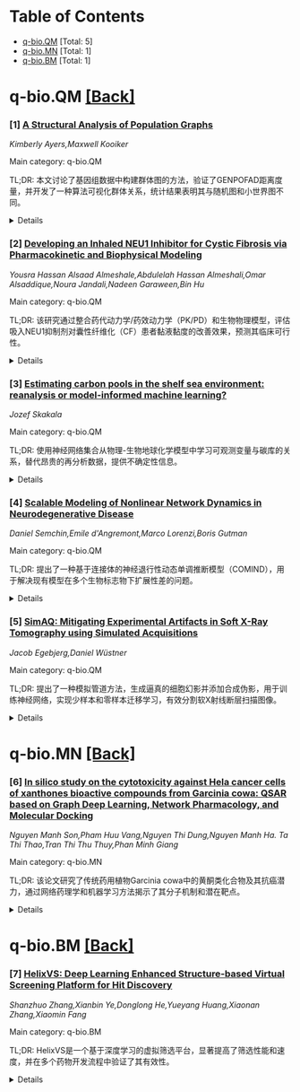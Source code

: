 <div id=toc></div>

# Table of Contents

- [q-bio.QM](#q-bio.QM) [Total: 5]
- [q-bio.MN](#q-bio.MN) [Total: 1]
- [q-bio.BM](#q-bio.BM) [Total: 1]


<div id='q-bio.QM'></div>

# q-bio.QM [[Back]](#toc)

### [1] [A Structural Analysis of Population Graphs](https://arxiv.org/abs/2508.10058)
*Kimberly Ayers,Maxwell Kooiker*

Main category: q-bio.QM

TL;DR: 本文讨论了基因组数据中构建群体图的方法，验证了GENPOFAD距离度量，并开发了一种算法可视化群体关系，统计结果表明其与随机图和小世界图不同。


<details>
  <summary>Details</summary>
Motivation: 基因组数据图形化算法的格式在生物技术领域存在争议，本文旨在探讨如何利用基因组数据构建群体图。

Method: 首先验证GENPOFAD距离度量作为度量函数，开发算法构建群体关系图，并进行统计分析。

Result: 模拟的群体图与随机图和小世界图存在显著差异。

Conclusion: 本文提出的方法能有效可视化群体关系，且其统计特性独特。

Abstract: The format of graphing algorithms for genomic data has been a debate in
recent biotechnology. In this paper, we discuss the construction of population
graphs using said genomic data. We first examine the GENPOFAD distance
measurement, developed by Joly et. al., and prove that this constitutes a
metric function. We develop an algorithm to construct graphs to visualize the
relationships between individuals in a population. We then provide a
statistical analysis of these simulated population graphs, and show that they
are distinct from randomly generated graphs, and also show differences from
small-world graphs.

</details>


### [2] [Developing an Inhaled NEU1 Inhibitor for Cystic Fibrosis via Pharmacokinetic and Biophysical Modeling](https://arxiv.org/abs/2508.10082)
*Yousra Hassan Alsaad Almeshale,Abdulelah Hassan Almeshali,Omar Alsaddique,Noura Jandali,Nadeen Garaween,Bin Hu*

Main category: q-bio.QM

TL;DR: 该研究通过整合药代动力学/药效动力学（PK/PD）和生物物理模型，评估吸入NEU1抑制剂对囊性纤维化（CF）患者黏液黏度的改善效果，预测其临床可行性。


<details>
  <summary>Details</summary>
Motivation: CF患者气道黏液因唾液酸化减少导致黏度增加，影响黏液纤毛清除（MCC）。NEU1抑制剂可能恢复MCC，但其定量药代动力学和流变学效应尚不明确。

Method: 结合实验和临床前数据，建立吸入PK/PD模型和生物物理黏度框架，通过合成队列模拟和因果推断方法预测药物对肺功能的影响。

Result: 模型预测NEU1抑制剂可降低黏液黏度25-28%，改善肺功能（FEV1增加0.13升），其中70%效果通过MCC介导。

Conclusion: 吸入NEU1抑制剂在CF中具有临床可行性，需进一步体内验证。

Abstract: Background: Cystic fibrosis (CF) airway mucus exhibits reduced mucin
sialylation, increasing viscosity and impairing mucociliary clearance (MCC).
NEU1 inhibition has been proposed to restore MCC, but its quantitative
pharmacokinetic and rheological effects, particularly with inhaled delivery,
remain uncharacterized.
  Objective: To develop an integrated pharmacokinetic/pharmacodynamic (PK/PD)
and biophysical model to assess the efficacy of an inhaled NEU1 inhibitor.
  Methods: Empirical and preclinical NEU1 inhibition data were combined with
inhalation PK/PD modeling and a biophysical viscosity framework linking mucin
sialylation and extracellular DNA. Synthetic cohort simulations (N = 200) were
reconciled with empirical PK benchmarks using Latin hypercube parameter
sampling. Cross-validation, hold-out testing, and causal inference methods
(inverse probability of treatment weighting and targeted maximum likelihood
estimation) quantified predicted effects on lung function (delta FEV1).
  Results: With reconciled parameters (F_dep = 0.12; k_abs = 0.21 per hour;
k_muc = 0.24 per hour), epithelial lining fluid drug levels reached a peak
concentration of 7.5 micromolar (95 percent CI: 6 to 10 micromolar), achieving
IC50 coverage for approximately 10 hours per day and greater than 80 percent
modeled NEU1 inhibition. Predicted mucus viscosity reduction averaged 25 to 28
percent. Causal inference estimated delta FEV1 improvement of +0.13 liters (95
percent CI: 0.10 to 0.15 liters), with about 70 percent mediated via MCC.
  Conclusions: Empirically anchored PK/PD and biophysical modeling support the
feasibility of inhaled NEU1 inhibition as a rheology-targeting strategy in CF,
projecting clinically realistic efficacy while maintaining pharmacological
viability. This calibrated proof of concept warrants in vivo validation in CF
models.

</details>


### [3] [Estimating carbon pools in the shelf sea environment: reanalysis or model-informed machine learning?](https://arxiv.org/abs/2508.10178)
*Jozef Skakala*

Main category: q-bio.QM

TL;DR: 使用神经网络集合从物理-生物地球化学模型中学习可观测变量与碳库的关系，替代昂贵的再分析数据，提供不确定性信息。


<details>
  <summary>Details</summary>
Motivation: 解决陆架海环境中碳库数据稀疏或不确定的问题，提供经济高效的替代方案。

Method: 通过神经网络集合学习模型模拟数据，应用于西北欧陆架海再分析数据。

Result: 神经网络能够准确再现再分析数据的碳库输出，并提供不确定性信息。

Conclusion: 模型驱动的机器学习是再分析数据的可行替代方案，可补充缺失或不确定的观测数据。

Abstract: Shelf seas are important for carbon sequestration and carbon cycle, but
available in situ, or satellite data for carbon pools in the shelf sea
environment are often sparse, or highly uncertain. Alternative can be provided
by reanalyses, but these are often expensive to run. We propose to use an
ensemble of neural networks (NN) to learn from a coupled
physics-biogeochemistry model the relationship between the directly observable
variables and carbon pools. We demonstrate for North-West European Shelf (NWES)
sea environment, that when the NN trained on a model free run simulation is
applied to the NWES reanalysis, it is capable to reproduce the reanalysis
outputs for carbon pools. Moreover, unlike the existing NWES reanalysis, the NN
ensemble is also capable to provide uncertainty information for the pools. We
focus on explainability of the results and demonstrate potential use of the NNs
for future climate what-if scenarios. We suggest that model-informed machine
learning presents a viable alternative to expensive reanalyses and could
complement observational data, wherever they are missing and/or highly
uncertain.

</details>


### [4] [Scalable Modeling of Nonlinear Network Dynamics in Neurodegenerative Disease](https://arxiv.org/abs/2508.10343)
*Daniel Semchin,Emile d'Angremont,Marco Lorenzi,Boris Gutman*

Main category: q-bio.QM

TL;DR: 提出了一种基于连接体的神经退行性动态单调推断模型（COMIND），用于解决现有模型在多个生物标志物下扩展性差的问题。


<details>
  <summary>Details</summary>
Motivation: 现有基于连接体的神经影像生物标志物模型在多个生物标志物下扩展性差，无法适应个体疾病轨迹的异质性和大量参数。

Method: 结合扩散和逻辑模型与结构脑连接性，确保疾病轨迹单调性并减少参数数量。

Result: 在模拟数据和帕金森病进展标志物倡议（PPMI）数据上验证了模型的有效性，无需减少生物标志物数量。

Conclusion: COMIND模型在保持单调疾病轨迹的同时提高了扩展性，适用于临床和新治疗开发。

Abstract: Mechanistic models of progressive neurodegeneration offer great potential
utility for clinical use and novel treatment development. Toward this end,
several connectome-informed models of neuroimaging biomarkers have been
proposed. However, these models typically do not scale well beyond a small
number of biomarkers due to heterogeneity in individual disease trajectories
and a large number of parameters. To address this, we introduce the
Connectome-based Monotonic Inference of Neurodegenerative Dynamics (COMIND).
The model combines concepts from diffusion and logistic models with structural
brain connectivity. This guarantees monotonic disease trajectories while
maintaining a limited number of parameters to improve scalability. We evaluate
our model on simulated data as well as on the Parkinson's Progressive Markers
Initiative (PPMI) data. Our model generalizes to anatomical imaging
representations from a standard brain atlas without the need to reduce
biomarker number.

</details>


### [5] [SimAQ: Mitigating Experimental Artifacts in Soft X-Ray Tomography using Simulated Acquisitions](https://arxiv.org/abs/2508.10821)
*Jacob Egebjerg,Daniel Wüstner*

Main category: q-bio.QM

TL;DR: 提出了一种模拟管道方法，生成逼真的细胞幻影并添加合成伪影，用于训练神经网络，实现少样本和零样本迁移学习，有效分割软X射线断层扫描图像。


<details>
  <summary>Details</summary>
Motivation: 软X射线断层扫描（SXT）存在实验伪影（如缺失楔）和标注数据稀缺的问题，限制了其应用。

Method: 开发了一个模拟管道，生成逼真的细胞幻影并添加合成伪影，产生成对的噪声体积、正弦图和重建图像，用于训练神经网络。

Result: 模型在合成数据上训练后，能够有效进行少样本和零样本迁移学习，对真实SXT断层扫描图像实现准确分割。

Conclusion: 该方法无需依赖大量标注数据或复杂重建方法，即可对噪声断层扫描图像进行定量分析。

Abstract: Soft X-ray tomography (SXT) provides detailed structural insight into whole
cells but is hindered by experimental artifacts such as the missing wedge and
by limited availability of annotated datasets. We present \method, a simulation
pipeline that generates realistic cellular phantoms and applies synthetic
artifacts to produce paired noisy volumes, sinograms, and reconstructions. We
validate our approach by training a neural network primarily on synthetic data
and demonstrate effective few-shot and zero-shot transfer learning on real SXT
tomograms. Our model delivers accurate segmentations, enabling quantitative
analysis of noisy tomograms without relying on large labeled datasets or
complex reconstruction methods.

</details>


<div id='q-bio.MN'></div>

# q-bio.MN [[Back]](#toc)

### [6] [In silico study on the cytotoxicity against Hela cancer cells of xanthones bioactive compounds from Garcinia cowa: QSAR based on Graph Deep Learning, Network Pharmacology, and Molecular Docking](https://arxiv.org/abs/2508.10117)
*Nguyen Manh Son,Pham Huu Vang,Nguyen Thi Dung,Nguyen Manh Ha. Ta Thi Thao,Tran Thi Thu Thuy,Phan Minh Giang*

Main category: q-bio.MN

TL;DR: 该论文研究了传统药用植物Garcinia cowa中的黄酮类化合物及其抗癌潜力，通过网络药理学和机器学习方法揭示了其分子机制和潜在靶点。


<details>
  <summary>Details</summary>
Motivation: 癌症是全球死亡率最高的疾病之一，且呈现年轻化趋势。传统药用植物Garcinia cowa中的黄酮类化合物具有广泛的生物活性，可能成为抗癌药物的候选。

Method: 采用网络药理学分析关键生物活性化合物及其靶点，并利用Graph Attention Network算法预测化合物的pIC50值，辅以分子对接验证。

Result: 发现Rubraxanthone等化合物及其靶点（如TNF、MTOR等），Graph Attention Network算法预测性能优异（R2=0.98）。分子 docking 显示MTOR可能是Garcinia cowa诱导HeLa细胞毒性的靶点。

Conclusion: Garcinia cowa中的黄酮类化合物具有抗癌潜力，其机制可能与靶向MTOR等蛋白有关，为开发新型抗癌药物提供了理论基础。

Abstract: Cancer is recognized as a complex group of diseases, contributing to the
highest global mortality rates, with increasing prevalence and a trend toward
affecting younger populations. It is characterized by uncontrolled
proliferation of abnormal cells, invasion of adjacent tissues, and metastasis
to distant organs. Garcinia cowa, a traditional medicinal plant widely used in
Southeast Asia, including Vietnam, is employed to treat fever, cough,
indigestion, as a laxative, and for parasitic diseases. Numerous xanthone
compounds isolated from this species exhibit a broad spectrum of biological
activities, with some showing promise as anti cancer and antimalarial agents.
Network pharmacology analysis successfully identified key bioactive compounds
Rubraxanthone, Garcinone D, Norcowanin, Cowanol, and Cowaxanthone alongside
their primary protein targets (TNF, CTNNB1, SRC, NFKB1, and MTOR), providing
critical insights into the molecular mechanisms underlying their anti-cancer
effects. The Graph Attention Network algorithm demonstrated superior predictive
performance, achieving an R2 of 0.98 and an RMSE of 0.02 after data
augmentation, highlighting its accuracy in predicting pIC50 values for xanthone
based compounds. Additionally, molecular docking revealed MTOR as a potential
target for inducing cytotoxicity in HeLa cancer cells from Garcinia cowa.

</details>


<div id='q-bio.BM'></div>

# q-bio.BM [[Back]](#toc)

### [7] [HelixVS: Deep Learning Enhanced Structure-based Virtual Screening Platform for Hit Discovery](https://arxiv.org/abs/2508.10262)
*Shanzhuo Zhang,Xianbin Ye,Donglong He,Yueyang Huang,Xiaonan Zhang,Xiaomin Fang*

Main category: q-bio.BM

TL;DR: HelixVS是一个基于深度学习的虚拟筛选平台，显著提高了筛选性能和速度，并在多个药物开发流程中验证了其有效性。


<details>
  <summary>Details</summary>
Motivation: 提高虚拟筛选的成本效益，探索更大的化合物库，同时降低筛选成本。

Method: HelixVS整合了深度学习模型，包括精确的姿势评分模型和多阶段筛选模块。

Result: HelixVS在近百个靶点上表现出色，平均富集因子提高2.6倍，筛选速度快10倍以上，湿实验验证了其活性化合物识别能力。

Conclusion: HelixVS能高效识别高亲和力配体，并免费提供有限计算能力的版本以加速药物发现。

Abstract: Drug discovery through virtual screening (VS) has become a popular strategy
for identifying hits against protein targets. VS has the potential to reduce
the cost and time needed for manual selection and wet-laboratory experiments.
Improving the cost-effectiveness of virtual screening is a significant
challenge, aiming to explore larger compound libraries while maintaining lower
screening costs. Here, we present HelixVS, a structure-based VS platform
enhanced by deep learning models. HelixVS integrates a precise deep
learning-based pose-scoring model and a pose-screening module into a
multi-stage VS process, enabling more effective screening of active compounds.
Compared to classic molecular docking tools like Vina, HelixVS demonstrated
significantly improved screening performance across nearly a hundred targets,
achieving an average 2.6-fold higher enrichment factor (EF) and more than 10
times faster screening speed. We applied HelixVS in four drug development
pipelines, targeting both traditional competitive drug-binding pockets and
novel protein-protein interaction interfaces. Wet-lab validations across these
pipelines consistently identified active compounds, with over 10% of the
molecules tested in wet labs demonstrating activity at uM or even nM levels.
This demonstrates the ability of HelixVS to identify high-affinity ligands for
various targets and pockets. Furthermore, we provide a publicly available and
free version of HelixVS with limited computing power to assist drug development
scientists in accelerating their drug discovery processes.

</details>
